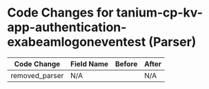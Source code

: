 # Code Changes for tanium-cp-kv-app-authentication-exabeamlogoneventest (Parser)

| Code Change | Field Name | Before | After |
|-------------|------------|--------|-------|
| removed_parser | N/A |  | N/A |